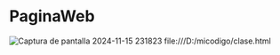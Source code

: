 # PaginaWeb

![Captura de pantalla 2024-11-15 231823](https://github.com/user-attachments/assets/a659d38f-2bff-408a-a2ae-d3e8deb2edec)
file:///D:/micodigo/clase.html
